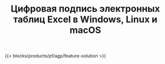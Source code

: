 ﻿---
title: Цифровая подпись электронных таблиц Excel в Windows, Linux и macOS 
weight: 7730
url: /ru/signature
description: Бесплатное приложение и API для управления подписями изображений и текста в файлах XLS, XLSX и ODS.
---
{{< blocks/products/pf/agp/feature-solution >}} 

